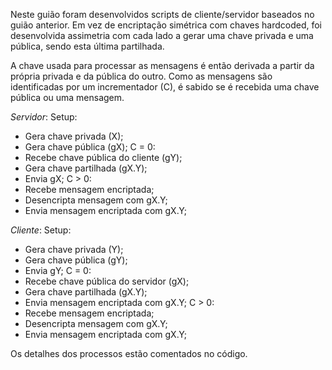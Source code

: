 Neste guião foram desenvolvidos scripts de cliente/servidor baseados no guião anterior. Em vez de encriptação simétrica com chaves hardcoded, foi desenvolvida assimetria com cada lado a gerar uma chave privada e uma pública, sendo esta última partilhada.

A chave usada para processar as mensagens é então derivada a partir da própria privada e da pública do outro. Como as mensagens são identificadas por um incrementador (C), é sabido se é recebida uma chave pública ou uma mensagem.

*Servidor*:
Setup:
* Gera chave privada (X);
* Gera chave pública (gX);
C = 0:
* Recebe chave pública do cliente (gY);
* Gera chave partilhada (gX.Y);
* Envia gX;
C > 0:
* Recebe mensagem encriptada;
* Desencripta mensagem com gX.Y;
* Envia mensagem encriptada com gX.Y;

*Cliente*:
Setup:
* Gera chave privada (Y);
* Gera chave pública (gY);
* Envia gY;
C = 0:
* Recebe chave pública do servidor (gX);
* Gera chave partilhada (gX.Y);
* Envia mensagem encriptada com gX.Y;
C > 0:
* Recebe mensagem encriptada;
* Desencripta mensagem com gX.Y;
* Envia mensagem encriptada com gX.Y;

Os detalhes dos processos estão comentados no código.